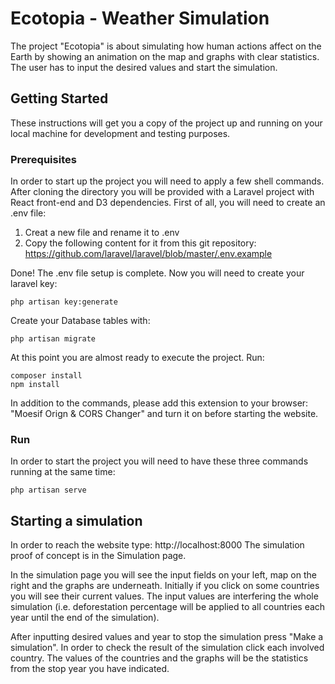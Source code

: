 # Ecotopia - Weather Simulation

The project "Ecotopia" is about simulating how human actions affect on the Earth
by showing an animation on the map and graphs with clear statistics. The user has to
input the desired values and start the simulation. 

## Getting Started

These instructions will get you a copy of the project up and running on your local machine for development and testing purposes.

### Prerequisites

In order to start up the project you will need to apply a few shell commands. After cloning the directory you will be provided
with a Laravel project with React front-end and D3 dependencies. First of all, you will need to create an .env file:
1. Creat a new file and rename it to .env
2. Copy the following content for it from this git repository: https://github.com/laravel/laravel/blob/master/.env.example

Done! The .env file setup is complete. Now you will need to create your laravel key:
```
php artisan key:generate
```
Create your Database tables with:
```
php artisan migrate
```
At this point you are almost ready to execute the project. Run:
```
composer install
npm install
```
In addition to the commands, please add this extension to your browser: "Moesif Orign & CORS Changer"
and turn it on before starting the website.
### Run

In order to start the project you will need to have these three commands running at the same time:


```
php artisan serve
```

## Starting a simulation

In order to reach the website type: http://localhost:8000
The simulation proof of concept is in the Simulation page.

In the simulation page you will see the input fields on your left, map on the right 
and the graphs are underneath.
Initially if you click on some countries you will see their current values.
The input values are interfering the whole simulation (i.e. deforestation percentage will 
be applied to all countries each year until the end of the simulation).

After inputting desired values and year to stop the simulation press "Make a simulation".
In order to check the result of the simulation click each involved country. 
The values of the countries and the graphs will be the statistics from the stop year
you have indicated.